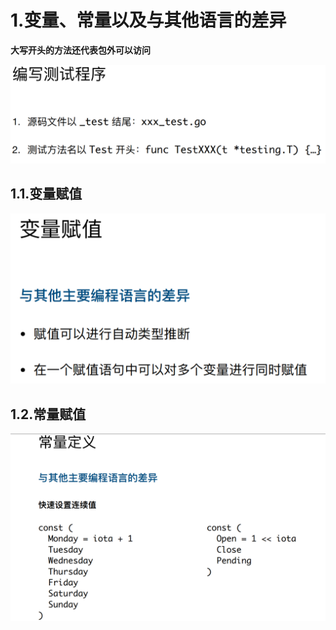 # 1.变量、常量以及与其他语言的差异

**大写开头的方法还代表包外可以访问**

![](/static/image/微信截图_20201031151635.png)


## 1.1.变量赋值

![](/static/image/微信截图_20201031172311.png)

## 1.2.常量赋值
![](/static/image/微信截图_20201031172358.png)
